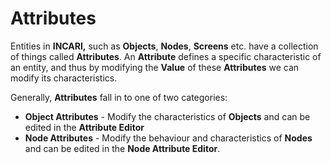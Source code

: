 # Attributes

Entities in **INCARI,** such as **Objects**, **Nodes**, **Screens** etc. have a collection of things called **Attributes**. An **Attribute** defines a specific characteristic of an entity, and thus by modifying the **Value** of these **Attributes** we can modify its characteristics.

Generally, **Attributes** fall in to one of two categories:

* **Object Attributes** - Modify the characteristics of **Objects** and can be edited in the **Attribute Editor**
* **Node Attributes** - Modify the behaviour and characteristics of **Nodes** and can be edited in the **Node Attribute Editor**.

